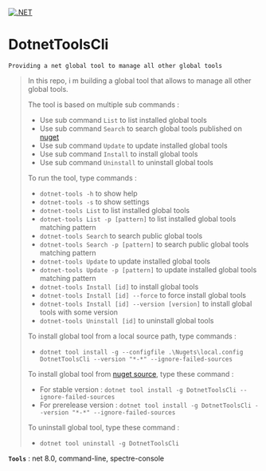 [![.NET](https://github.com/aimenux/DotnetToolsCli/actions/workflows/ci.yml/badge.svg?branch=main)](https://github.com/aimenux/DotnetToolsCli/actions/workflows/ci.yml)

# DotnetToolsCli
```
Providing a net global tool to manage all other global tools
```

> In this repo, i m building a global tool that allows to manage all other global tools.
>
> The tool is based on multiple sub commands :
> - Use sub command `List` to list installed global tools
> - Use sub command `Search` to search global tools published on [nuget](https://www.nuget.org/packages?packagetype=dotnettool)
> - Use sub command `Update` to update installed global tools
> - Use sub command `Install` to install global tools
> - Use sub command `Uninstall` to uninstall global tools
>
> To run the tool, type commands :
> - `dotnet-tools -h` to show help
> - `dotnet-tools -s` to show settings
> - `dotnet-tools List` to list installed global tools
> - `dotnet-tools List -p [pattern]` to list installed global tools matching pattern
> - `dotnet-tools Search` to search public global tools
> - `dotnet-tools Search -p [pattern]` to search public global tools matching pattern
> - `dotnet-tools Update` to update installed global tools
> - `dotnet-tools Update -p [pattern]` to update installed global tools matching pattern
> - `dotnet-tools Install [id]` to install global tools
> - `dotnet-tools Install [id] --force` to force install global tools
> - `dotnet-tools Install [id] --version [version]` to install global tools with some version
> - `dotnet-tools Uninstall [id]` to uninstall global tools
>
> To install global tool from a local source path, type commands :
> - `dotnet tool install -g --configfile .\Nugets\local.config DotnetToolsCli --version "*-*" --ignore-failed-sources`
>
> To install global tool from [nuget source](https://www.nuget.org/packages/DotnetToolsCli), type these command :
> - For stable version : `dotnet tool install -g DotnetToolsCli --ignore-failed-sources`
> - For prerelease version : `dotnet tool install -g DotnetToolsCli --version "*-*" --ignore-failed-sources`
>
> To uninstall global tool, type these command :
> - `dotnet tool uninstall -g DotnetToolsCli`
>
>

**`Tools`** : net 8.0, command-line, spectre-console